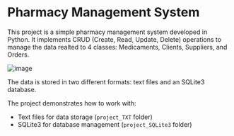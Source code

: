 # Pharmacy Management System

This project is a simple pharmacy management system developed in Python. It implements CRUD (Create, Read, Update, Delete) operations to manage the data realted to 4 classes: Medicaments, Clients, Suppliers, and Orders.

![image](https://github.com/user-attachments/assets/0dd21fd3-b936-4bbb-841e-24bfe999bf61)

The data is stored in two different formats: text files and an SQLite3 database.

The project demonstrates how to work with:
- Text files for data storage (`project_TXT` folder)
- SQLite3 for database management (`project_SQLite3` folder)
